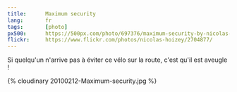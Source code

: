 ```yaml
---
title:      Maximum security
lang:       fr
tags:       [photo]
px500:      https://500px.com/photo/697376/maximum-security-by-nicolas-hoizey
flickr:     https://www.flickr.com/photos/nicolas-hoizey/2704877/
---
```


Si quelqu'un n'arrive pas à éviter ce vélo sur la route, c'est qu'il est aveugle !

{% cloudinary 20100212-Maximum-security.jpg %}
